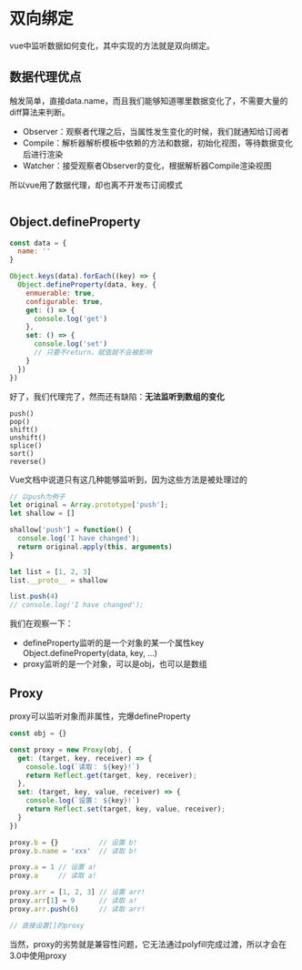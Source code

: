 
# 双向绑定
vue中监听数据如何变化，其中实现的方法就是双向绑定。


## 数据代理优点
触发简单，直接data.name，而且我们能够知道哪里数据变化了，不需要大量的diff算法来判断。

- Observer：观察者代理之后，当属性发生变化的时候，我们就通知给订阅者
- Compile：解析器解析模板中依赖的方法和数据，初始化视图，等待数据变化后进行渲染
- Watcher：接受观察者Observer的变化，根据解析器Compile渲染视图

所以vue用了数据代理，却也离不开发布订阅模式
```js


```


## Object.defineProperty

```js
const data = {
  name: ''
}

Object.keys(data).forEach((key) => {
  Object.defineProperty(data, key, {
    enmuerable: true,
    configurable: true,
    get: () => {
      console.log('get')
    },
    set: () => {
      console.log('set')
      // 只要不return，赋值就不会被影响
    }
  })
})
```

好了，我们代理完了，然而还有缺陷：**无法监听到数组的变化**

```
push()
pop()
shift()
unshift()
splice()
sort()
reverse()
```
Vue文档中说道只有这几种能够监听到，因为这些方法是被处理过的

```js
// 以push为例子
let original = Array.prototype['push'];
let shallow = []

shallow['push'] = function() {
  console.log('I have changed');
  return original.apply(this, arguments)
}

let list = [1, 2, 3]
list.__proto__ = shallow

list.push(4)
// console.log('I have changed');
```

我们在观察一下：
- defineProperty监听的是一个对象的某一个属性key Object.defineProperty(data, key, ...)
- proxy监听的是一个对象，可以是obj，也可以是数组

## Proxy
proxy可以监听对象而非属性，完爆defineProperty
```js
const obj = {}

const proxy = new Proxy(obj, {
  get: (target, key, receiver) => {
    console.log(`读取： ${key}!`)
    return Reflect.get(target, key, receiver);
  },
  set: (target, key, value, receiver) => {
    console.log(`设置： ${key}!`)
    return Reflect.set(target, key, value, receiver);
  }
})

proxy.b = {}          // 设置 b!
proxy.b.name = 'xxx'  // 读取 b!

proxy.a = 1 // 设置 a!
proxy.a     // 读取 a!

proxy.arr = [1, 2, 3] // 设置 arr!
proxy.arr[1] = 9      // 读取 a!
proxy.arr.push(6)     // 读取 arr!

// 直接设置[]的proxy
```

当然，proxy的劣势就是兼容性问题，它无法通过polyfill完成过渡，所以才会在3.0中使用proxy
